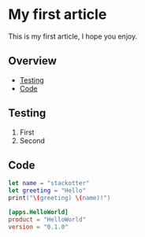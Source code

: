 # My first article

This is my first article, I hope you enjoy.

## Overview

- [Testing](#testing)
- [Code](#code)

## Testing

1. First
2. Second

## Code

```swift
let name = "stackotter"
let greeting = "Hello"
print("\(greeting) \(name)!")
```

```toml
[apps.HelloWorld]
product = "HelloWorld"
version = "0.1.0"
```
